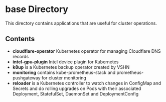 # base Directory

This directory contains applications that are useful for cluster operations.

## Contents

- **cloudflare-operator** Kubernetes operator for managing Cloudflare DNS records
- **intel-gpu-plugin** Intel device plugin for Kubernetes
- **k8up** is a Kubernetes backup operator created by VSHN
- **monitoring** contains kube-prometheus-stack and prometheus-pushgateway for cluster monitoring
- **reloader** is a Kubernetes controller to watch changes in ConfigMap and Secrets and do rolling upgrades on Pods with their associated Deployment, StatefulSet, DaemonSet and DeploymentConfig
